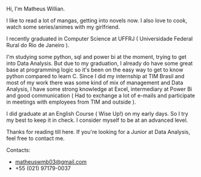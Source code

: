 Hi, I'm Matheus Willian. 

I like to read a lot of mangas, getting into novels now. I also love to cook, watch some series/animes with my girlfriend.

I recently graduated in Computer Science at UFFRJ ( Universidade Federal Rural do Rio de Janeiro ).

I'm studying some python, sql and power bi at the moment, trying to get into Data Analysis. But due to my graduation, I already do have some great base at programming logic so it's been on the easy way to get to know python compared to learn C. Since I did my internship at TIM Brasil and most of my work there was some kind of mix of management and Data Analysis, I have some strong knowledge at Excel, intermediary at Power Bi and good communication ( Had to exchange a lot of e-mails and participate in meetings with employees from TIM and outside ).

I did graduate at an English Course ( Wise Up!) on my early days. So I try my best to keep it in check. I consider myself to be at an advanced level.

Thanks for reading till here. If you're looking for a Junior at Data Analysis, feel free to contact me.

Contacts:
* matheuswmb03@gmail.com
* +55 (021) 97179-0037
